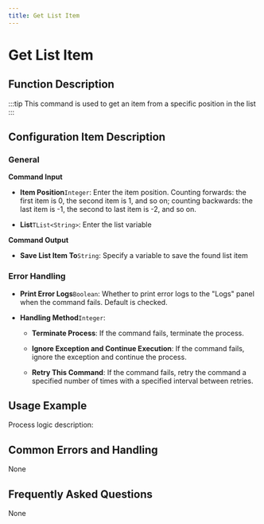 ```yaml
---
title: Get List Item
---
```


# Get List Item

## Function Description

:::tip 
This command is used to get an item from a specific position in the list
:::

## Configuration Item Description

### General

**Command Input**

- **Item Position**`Integer`: Enter the item position. Counting forwards: the first item is 0, the second item is 1, and so on; counting backwards: the last item is -1, the second to last item is -2, and so on.

- **List**`TList<String>`: Enter the list variable


**Command Output**

- **Save List Item To**`String`: Specify a variable to save the found list item


### Error Handling

- **Print Error Logs**`Boolean`: Whether to print error logs to the "Logs" panel when the command fails. Default is checked. 

- **Handling Method**`Integer`:

    - **Terminate Process**: If the command fails, terminate the process.

    - **Ignore Exception and Continue Execution**: If the command fails, ignore the exception and continue the process.

    - **Retry This Command**: If the command fails, retry the command a specified number of times with a specified interval between retries.

## Usage Example

Process logic description:

## Common Errors and Handling

None

## Frequently Asked Questions

None

